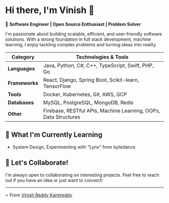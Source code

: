# Hi there, I'm Vinish 👋

🚀 **Software Engineer | Open Source Enthusiast | Problem Solver**

I'm passionate about building scalable, efficient, and user-friendly software solutions. With a strong foundation in full stack development, machine learning, I enjoy tackling complex problems and turning ideas into reality.

| Category       | Technologies & Tools                                                                 |
|----------------|--------------------------------------------------------------------------------------|
| **Languages**  | Java, Python, C#, C++, TypeScript, Swift, PHP, Go                                   |
| **Frameworks** | React, Django, Spring Boot, Scikit-learn, TensorFlow                                |
| **Tools**      | Docker, Kubernetes, Git, AWS, GCP                                                   |
| **Databases**  | MySQL, PostgreSQL, MongoDB, Redis                                                  |
| **Other**      | Firebase, RESTful APIs, Machine Learning, OOPs, Data Structures                     |

## 🌱 What I'm Currently Learning

- System Design, Experimenting with "Lynx" from bytedance

## 💬 Let's Collaborate!

I'm always open to collaborating on interesting projects. Feel free to reach out if you have an idea or just want to connect!

---

⭐️ From [Vinish Reddy Kamireddy](https://vinishreddy.com)
